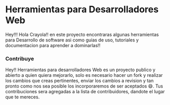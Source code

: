 # Herramientas para Desarrolladores Web

Hey!!! Hola Crayola!! en este proyecto encontraras algunas herramientas para Desarrollo de software asi como guias de uso, tutoriales y documentacion para aprender a dominarlas!! 

### Contribuye

Hey!! Herramientas para desarrolladores Web es un proyecto publico y abierto a quien quiera mejorarlo, solo es necesario hacer un fork y realizar los cambios que creas pertinentes, enviar los cambios a revision y tan pronto como nos sea posible los incorporaremos de ser aceptados 😄. Tus contribuciones sera agregadas a la lista de contribuidores, dandote el lugar que te mereces.
